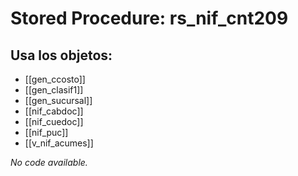 # Stored Procedure: rs_nif_cnt209

## Usa los objetos:
- [[gen_ccosto]]
- [[gen_clasif1]]
- [[gen_sucursal]]
- [[nif_cabdoc]]
- [[nif_cuedoc]]
- [[nif_puc]]
- [[v_nif_acumes]]

*No code available.*
